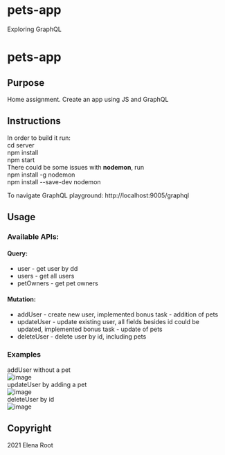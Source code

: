 # pets-app
Exploring GraphQL

# pets-app

## Purpose
Home assignment. Create an app using JS and GraphQL<br/>

## Instructions
In order to build it run:<br/>
cd server <br/>
npm install <br/> 
npm start<br/>
There could be some issues with **nodemon**, run  <br/>
npm install -g nodemon  <br/>
npm install --save-dev nodemon  <br/>

To navigate GraphQL playground: http://localhost:9005/graphql

## Usage
### Available APIs: 
#### Query:
* user - get user by dd
* users - get all users
* petOwners - get pet owners
#### Mutation:
* addUser - create new user, implemented bonus task - addition of pets
* updateUser - update existing user, all fields besides id could be updated, implemented bonus task - update of pets
* deleteUser - delete user by id, including pets

### Examples
addUser without a pet <br/>
![image](https://user-images.githubusercontent.com/45272594/120904731-5c1fb100-c656-11eb-900a-4b320226e2bf.png) <br/>
updateUser by adding a pet <br/>
![image](https://user-images.githubusercontent.com/45272594/120904844-0c8db500-c657-11eb-832e-47e00c048edb.png) <br/>
deleteUser by id <br/>
![image](https://user-images.githubusercontent.com/45272594/120904912-68f0d480-c657-11eb-95ec-11e39b9e8dce.png) <br/>



## Copyright
2021 Elena Root
